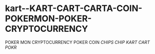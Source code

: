 # kart--KART-CART-CARTA-COIN-POKERMON-POKER-CRYPTOCURRENCY
POKER MON CRYPTOCURRENCY POKER COIN $CHIPS$ $CHIP$ $KART$ $CART$ $POKR$
